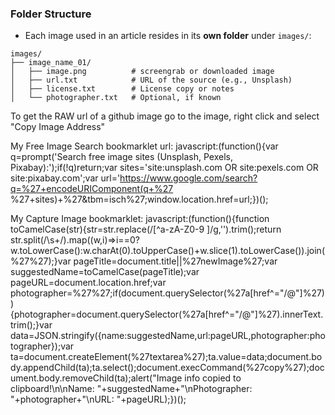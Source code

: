 
### Folder Structure

- Each image used in an article resides in its **own folder** under `images/`:

```
images/
├── image_name_01/
│   ├── image.png          # screengrab or downloaded image
│   ├── url.txt            # URL of the source (e.g., Unsplash)
│   ├── license.txt        # License copy or notes
│   └── photographer.txt   # Optional, if known
```
To get the RAW url of a github image go to the image, right click and select "Copy Image Address"

My Free Image Search bookmarklet url:
javascript:(function(){var q=prompt('Search free image sites (Unsplash, Pexels, Pixabay):');if(!q)return;var sites='site:unsplash.com OR site:pexels.com OR site:pixabay.com';var url='https://www.google.com/search?q=%27+encodeURIComponent(q+%27 %27+sites)+%27&tbm=isch%27;window.location.href=url;})();

My Capture Image bookmarklet:
javascript:(function(){function toCamelCase(str){str=str.replace(/[^a-zA-Z0-9 ]/g,'').trim();return str.split(/\s+/).map((w,i)=>i==0?w.toLowerCase():w.charAt(0).toUpperCase()+w.slice(1).toLowerCase()).join(%27%27);}var pageTitle=document.title||%27newImage%27;var suggestedName=toCamelCase(pageTitle);var pageURL=document.location.href;var photographer=%27%27;if(document.querySelector(%27a[href^="/@"]%27)){photographer=document.querySelector(%27a[href^="/@"]%27).innerText.trim();}var data=JSON.stringify({name:suggestedName,url:pageURL,photographer:photographer});var ta=document.createElement(%27textarea%27);ta.value=data;document.body.appendChild(ta);ta.select();document.execCommand(%27copy%27);document.body.removeChild(ta);alert("Image info copied to clipboard!\n\nName: "+suggestedName+"\nPhotographer: "+photographer+"\nURL: "+pageURL);})();